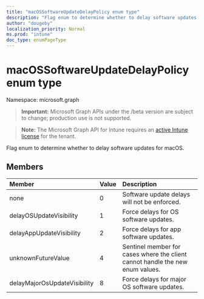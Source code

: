 ```yaml
---
title: "macOSSoftwareUpdateDelayPolicy enum type"
description: "Flag enum to determine whether to delay software updates for macOS."
author: "dougeby"
localization_priority: Normal
ms.prod: "intune"
doc_type: enumPageType
---
```


# macOSSoftwareUpdateDelayPolicy enum type

Namespace: microsoft.graph

> **Important:** Microsoft Graph APIs under the /beta version are subject to change; production use is not supported.

> **Note:** The Microsoft Graph API for Intune requires an [active Intune license](https://go.microsoft.com/fwlink/?linkid=839381) for the tenant.

Flag enum to determine whether to delay software updates for macOS.

## Members
|Member|Value|Description|
|:---|:---|:---|
|none|0|Software update delays will not be enforced.|
|delayOSUpdateVisibility|1|Force delays for OS software updates.|
|delayAppUpdateVisibility|2|Force delays for app software updates.|
|unknownFutureValue|4|Sentinel member for cases where the client cannot handle the new enum values.|
|delayMajorOsUpdateVisibility|8|Force delays for major OS software updates.|



